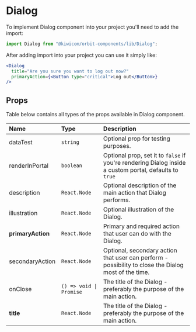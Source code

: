 # Dialog

To implement Dialog component into your project you'll need to add the import:

```jsx
import Dialog from "@kiwicom/orbit-components/lib/Dialog";
```

After adding import into your project you can use it simply like:

```jsx
<Dialog
  title="Are you sure you want to log out now?"
  primaryAction={<Button type="critical">Log out</Button>}
/>
```

## Props

Table below contains all types of the props available in Dialog component.

| Name              | Type                    | Description                                                                                            |
| :---------------- | :---------------------- | :----------------------------------------------------------------------------------------------------- |
| dataTest          | `string`                | Optional prop for testing purposes.                                                                    |
| renderInPortal    | `boolean`               | Optional prop, set it to `false` if you're rendering Dialog inside a custom portal, defaults to `true` |
| description       | `React.Node`            | Optional description of the main action that Dialog performs.                                          |
| illustration      | `React.Node`            | Optional illustration of the Dialog.                                                                   |
| **primaryAction** | `React.Node`            | Primary and required action that user can do with the Dialog.                                          |
| secondaryAction   | `React.Node`            | Optional, secondary action that user can perform - possibility to close the Dialog most of the time.   |
| onClose           | `() => void \| Promise` | The title of the Dialog - preferably the purpose of the main action.                                   |
| **title**         | `React.Node`            | The title of the Dialog - preferably the purpose of the main action.                                   |
